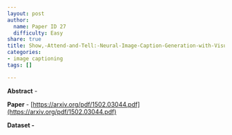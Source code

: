```yaml
---
layout: post
author:
  name: Paper ID 27
  difficulty: Easy
share: true
title: Show,-Attend-and-Tell:-Neural-Image-Caption-Generation-with-Visual-Attention
categories:
- image captioning
tags: []

---
```

**Abstract** - 

**Paper** - [https://arxiv.org/pdf/1502.03044.pdf](https://arxiv.org/pdf/1502.03044.pdf)

**Dataset -** []()
    